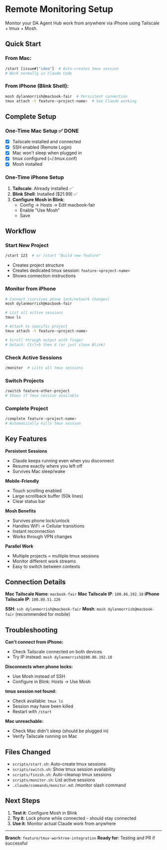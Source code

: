 # Remote Monitoring Setup

Monitor your DA Agent Hub work from anywhere via iPhone using Tailscale + tmux + Mosh.

## Quick Start

### From Mac:
```bash
/start [issue#|"idea"]  # Auto-creates tmux session
# Work normally in Claude Code
```

### From iPhone (Blink Shell):
```bash
mosh dylanmorrish@macbook-fair  # Persistent connection
tmux attach -t feature-<project-name>  # See Claude working
```

## Complete Setup

### One-Time Mac Setup ✅ DONE
- [x] Tailscale installed and connected
- [x] SSH enabled (Remote Login)
- [x] Mac won't sleep when plugged in
- [x] tmux configured (~/.tmux.conf)
- [x] Mosh installed

### One-Time iPhone Setup
1. **Tailscale**: Already installed ✅
2. **Blink Shell**: Installed ($21.99) ✅
3. **Configure Mosh in Blink**:
   - Config → Hosts → Edit macbook-fair
   - Enable "Use Mosh"
   - Save

## Workflow

### Start New Project
```bash
/start 123  # or /start "Build new feature"
```
- Creates project structure
- Creates dedicated tmux session: `feature-<project-name>`
- Shows connection instructions

### Monitor from iPhone
```bash
# Connect (survives phone lock/network changes)
mosh dylanmorrish@macbook-fair

# List all active sessions
tmux ls

# Attach to specific project
tmux attach -t feature-<project-name>

# Scroll through output with finger
# Detach: Ctrl+b then d (or just close Blink)
```

### Check Active Sessions
```bash
/monitor  # Lists all tmux sessions
```

### Switch Projects
```bash
/switch feature-other-project
# Shows if tmux session available
```

### Complete Project
```bash
/complete feature-<project-name>
# Automatically kills tmux session
```

## Key Features

**Persistent Sessions**
- Claude keeps running even when you disconnect
- Resume exactly where you left off
- Survives Mac sleep/wake

**Mobile-Friendly**
- Touch scrolling enabled
- Large scrollback buffer (50k lines)
- Clear status bar

**Mosh Benefits**
- Survives phone lock/unlock
- Handles WiFi → Cellular transitions
- Instant reconnection
- Works through VPN changes

**Parallel Work**
- Multiple projects = multiple tmux sessions
- Monitor different work streams
- Easy to switch between contexts

## Connection Details

**Mac Tailscale Name**: `macbook-fair`
**Mac Tailscale IP**: `100.86.192.18`
**iPhone Tailscale IP**: `100.89.51.126`

**SSH**: `ssh dylanmorrish@macbook-fair`
**Mosh**: `mosh dylanmorrish@macbook-fair` (recommended for mobile)

## Troubleshooting

**Can't connect from iPhone:**
- Check Tailscale connected on both devices
- Try IP instead: `mosh dylanmorrish@100.86.192.18`

**Disconnects when phone locks:**
- Use Mosh instead of SSH
- Configure in Blink: Hosts → Use Mosh

**tmux session not found:**
- Check available: `tmux ls`
- Session may have been killed
- Restart with `/start`

**Mac unreachable:**
- Check Mac didn't sleep (should be plugged in)
- Verify Tailscale running on Mac

## Files Changed

- `scripts/start.sh`: Auto-create tmux sessions
- `scripts/switch.sh`: Show tmux session availability
- `scripts/finish.sh`: Auto-cleanup tmux sessions
- `scripts/monitor.sh`: List active sessions
- `.claude/commands/monitor.md`: /monitor slash command

## Next Steps

1. **Test it**: Configure Mosh in Blink
2. **Try it**: Lock phone while connected - should stay connected
3. **Use it**: Monitor actual Claude work from anywhere

---

**Branch**: `feature/tmux-worktree-integration`
**Ready for**: Testing and PR if successful
